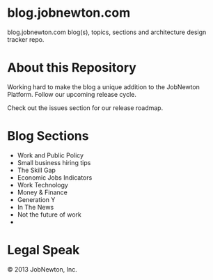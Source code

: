 blog.jobnewton.com
==================

blog.jobnewton.com blog(s), topics, sections and architecture design tracker repo.

About this Repository
==================

Working hard to make the blog a unique addition to the JobNewton Platform.
Follow our upcoming release cycle.

Check out the issues section for our release roadmap.

Blog Sections
==================
- Work and Public Policy
- Small business hiring tips
- The Skill Gap
- Economic Jobs Indicators
- Work Technology
- Money & Finance
- Generation Y
- In The News
- Not the future of work
- 
 
Legal Speak
==================
&copy; 2013 JobNewton, Inc.
